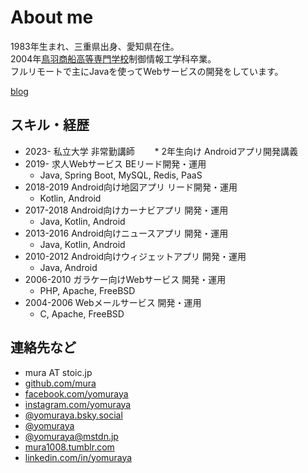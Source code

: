# About me
1983年生まれ、三重県出身、愛知県在住。<br>
2004年[鳥羽商船高等専門学校](https://www.toba-cmt.ac.jp/)制御情報工学科卒業。<br>
フルリモートで主にJavaを使ってWebサービスの開発をしています。<br>

[blog](https://mura.stoic.jp/)

## スキル・経歴
* 2023- 私立大学 非常勤講師
　　* 2年生向け Androidアプリ開発講義
* 2019- 求人Webサービス BEリード開発・運用
  * Java, Spring Boot, MySQL, Redis, PaaS
* 2018-2019 Android向け地図アプリ リード開発・運用
  * Kotlin, Android
* 2017-2018 Android向けカーナビアプリ 開発・運用
  * Java, Kotlin, Android
* 2013-2016 Android向けニュースアプリ 開発・運用
  * Java, Kotlin, Android
* 2010-2012 Android向けウィジェットアプリ 開発・運用
  * Java, Android
* 2006-2010 ガラケー向けWebサービス 開発・運用
  * PHP, Apache, FreeBSD
* 2004-2006 Webメールサービス 開発・運用
  * C, Apache, FreeBSD

## 連絡先など
* <i class="fa-solid fa-square-envelope"></i> mura AT stoic.jp
* <i class="fa-brands fa-square-github"></i> [github.com/mura](https://github.com/mura)
* <i class="fa-brands fa-square-facebook"></i> [facebook.com/yomuraya](https://www.facebook.com/yomuraya)
* <i class="fa-brands fa-square-instagram"></i> [instagram.com/yomuraya](https://www.instagram.com/yomuraya)
* <i class="fa-solid fa-link"></i> [@yomuraya.bsky.social](https://bsky.app/profile/yomuraya.bsky.social)
* <i class="fa-brands fa-square-x-twitter"></i> [@yomuraya](https://twitter.com/yomuraya)
* <i class="fa-brands fa-mastodon"></i> [@yomuraya@mstdn.jp](https://mstdn.jp/@yomuraya)
* <i class="fa-brands fa-square-tumblr"></i> [mura1008.tumblr.com](https://mura1008.tumblr.com)
* <i class="fa-brands fa-linkedin"></i> [linkedin.com/in/yomuraya](https://www.linkedin.com/in/yomuraya)
